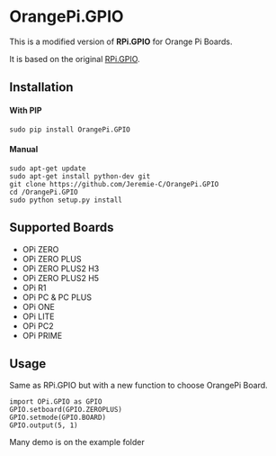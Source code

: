 # OrangePi.GPIO

This is a modified version of **RPi.GPIO** for Orange Pi Boards.

It is based on the original [RPi.GPIO](https://pypi.python.org/pypi/RPi.GPIO).

## Installation

#### With PIP

    sudo pip install OrangePi.GPIO

#### Manual

    sudo apt-get update
    sudo apt-get install python-dev git
    git clone https://github.com/Jeremie-C/OrangePi.GPIO
    cd /OrangePi.GPIO
    sudo python setup.py install

## Supported Boards

* OPi ZERO
* OPi ZERO PLUS
* OPi ZERO PLUS2 H3
* OPi ZERO PLUS2 H5
* OPi R1
* OPi PC & PC PLUS
* OPi ONE
* OPi LITE
* OPi PC2
* OPi PRIME

## Usage

Same as RPi.GPIO but with a new function to choose OrangePi Board.

    import OPi.GPIO as GPIO
    GPIO.setboard(GPIO.ZEROPLUS)
    GPIO.setmode(GPIO.BOARD)
    GPIO.output(5, 1)

Many demo is on the example folder
